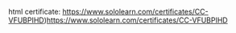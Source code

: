 html certificate: https://www.sololearn.com/certificates/CC-VFUBPIHD)https://www.sololearn.com/certificates/CC-VFUBPIHD
